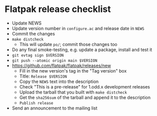 Flatpak release checklist
=========================

* Update NEWS
* Update version number in `configure.ac` and release date in `NEWS`
* Commit the changes
* `make distcheck`
    * This will update `po/`; commit those changes too
* Do any final smoke-testing, e.g. update a package, install and test it
* `git evtag sign $VERSION`
* `git push --atomic origin main $VERSION`
* https://github.com/flatpak/flatpak/releases/new
    * Fill in the new version's tag in the "Tag version" box
    * Title: `Release $VERSION`
    * Copy the `NEWS` text into the description
    * Check "This is a pre-release" for 1.odd.x development releases
    * Upload the tarball that you built with `make distcheck`
    * Get the `sha256sum` of the tarball and append it to the description
    * `Publish release`
* Send an announcement to the mailing list
